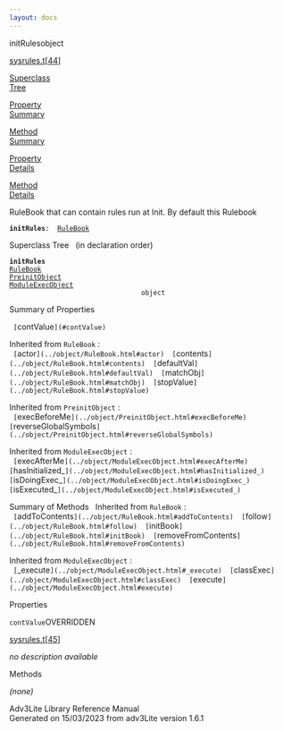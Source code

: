 ```yaml
---
layout: docs
---
```

<span class="title">initRules</span><span class="type">object</span>

[sysrules.t](../file/sysrules.t.html)\[[44](../source/sysrules.t.html#44)\]

[Superclass  
Tree](#_SuperClassTree_)

[Property  
Summary](#_PropSummary_)

[Method  
Summary](#_MethodSummary_)

[Property  
Details](#_Properties_)

[Method  
Details](#_Methods_)



RuleBook that can contain rules run at Init. By default this Rulebook

**`initRules`**` :   `[`RuleBook`](../object/RuleBook.html)



<span id="_SuperClassTree_"></span>



<span class="hdln">Superclass Tree</span>   (in declaration order)



**`initRules`**  
[`RuleBook`](../object/RuleBook.html)  
[`PreinitObject`](../object/PreinitObject.html)  
[`ModuleExecObject`](../object/ModuleExecObject.html)  
`                                 object`  
<span id="_PropSummary_"></span>



<span class="hdln">Summary of Properties</span>  



` [`contValue`](#contValue)  `

Inherited from `RuleBook` :  
` [`actor`](../object/RuleBook.html#actor)  [`contents`](../object/RuleBook.html#contents)  [`defaultVal`](../object/RuleBook.html#defaultVal)  [`matchObj`](../object/RuleBook.html#matchObj)  [`stopValue`](../object/RuleBook.html#stopValue)  `

Inherited from `PreinitObject` :  
` [`execBeforeMe`](../object/PreinitObject.html#execBeforeMe)  [`reverseGlobalSymbols`](../object/PreinitObject.html#reverseGlobalSymbols)  `

Inherited from `ModuleExecObject` :  
` [`execAfterMe`](../object/ModuleExecObject.html#execAfterMe)  [`hasInitialized_`](../object/ModuleExecObject.html#hasInitialized_)  [`isDoingExec_`](../object/ModuleExecObject.html#isDoingExec_)  [`isExecuted_`](../object/ModuleExecObject.html#isExecuted_)  `

<span id="_MethodSummary_"></span>



<span class="hdln">Summary of Methods</span>  
Inherited from `RuleBook` :  
` [`addToContents`](../object/RuleBook.html#addToContents)  [`follow`](../object/RuleBook.html#follow)  [`initBook`](../object/RuleBook.html#initBook)  [`removeFromContents`](../object/RuleBook.html#removeFromContents)  `



Inherited from `ModuleExecObject` :  
` [`_execute`](../object/ModuleExecObject.html#_execute)  [`classExec`](../object/ModuleExecObject.html#classExec)  [`execute`](../object/ModuleExecObject.html#execute)  `

<span id="_Properties_"></span>



<span class="hdln">Properties</span>  



<span id="contValue"></span>

`contValue`<span class="rem">OVERRIDDEN</span>

[sysrules.t](../file/sysrules.t.html)\[[45](../source/sysrules.t.html#45)\]



*no description available*



<span id="_Methods_"></span>



<span class="hdln">Methods</span>  



*(none)*



Adv3Lite Library Reference Manual  
Generated on 15/03/2023 from adv3Lite version 1.6.1


